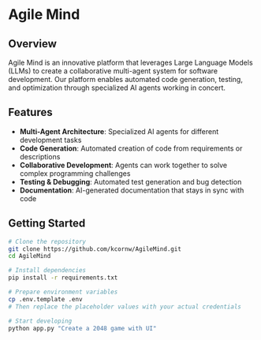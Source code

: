 # Agile Mind

## Overview

Agile Mind is an innovative platform that leverages Large Language Models (LLMs) to create a collaborative multi-agent system for software development. Our platform enables automated code generation, testing, and optimization through specialized AI agents working in concert.

## Features

- **Multi-Agent Architecture**: Specialized AI agents for different development tasks
- **Code Generation**: Automated creation of code from requirements or descriptions
- **Collaborative Development**: Agents can work together to solve complex programming challenges
- **Testing & Debugging**: Automated test generation and bug detection
- **Documentation**: AI-generated documentation that stays in sync with code

## Getting Started

```bash
# Clone the repository
git clone https://github.com/kcornw/AgileMind.git
cd AgileMind

# Install dependencies
pip install -r requirements.txt

# Prepare environment variables
cp .env.template .env
# Then replace the placeholder values with your actual credentials

# Start developing
python app.py "Create a 2048 game with UI"
```
